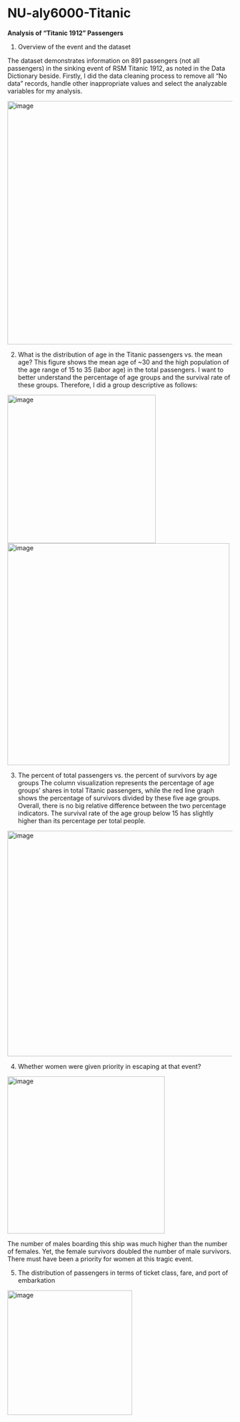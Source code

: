 # NU-aly6000-Titanic
**Analysis of “Titanic 1912” Passengers**

1. Overview of the event and the dataset

The dataset demonstrates information on 891 passengers (not all passengers) in the sinking event of RSM Titanic 1912, as noted in the Data Dictionary beside.
Firstly, I did the data cleaning process to remove all “No data” records, handle other inappropriate values and select the analyzable variables for my analysis.

<img width="545" alt="image" src="https://github.com/janie140/NU-aly6000-Titanic/assets/121474131/7703d333-544d-4f01-98d0-661186a21a65">

2. What is the distribution of age in the Titanic passengers vs. the mean age?
This figure shows the mean age of ~30 and the high population of the age range of 15 to 35 (labor age) in the total passengers.
I want to better understand the percentage of age groups and the survival rate of these groups. Therefore, I did a group descriptive as follows:

<img width="332" alt="image" src="https://github.com/janie140/NU-aly6000-Titanic/assets/121474131/dd2d474f-33dd-4cae-aac6-aeb339f7931d">

<img width="497" alt="image" src="https://github.com/janie140/NU-aly6000-Titanic/assets/121474131/efe0dae7-7297-4945-b990-79eb3d3db49b">

3. The percent of total passengers vs. the percent of survivors by age groups
The column visualization represents the percentage of age groups’ shares in total Titanic passengers, while the red line graph shows the percentage of survivors divided by these five age groups. Overall, there is no big relative difference between the two percentage indicators. The survival rate of the age group below 15 has slightly higher than its percentage per total people.

<img width="505" alt="image" src="https://github.com/janie140/NU-aly6000-Titanic/assets/121474131/a35bc7c3-dddb-44e3-990b-8ef1a95a4aaf">

4. Whether women were given priority in escaping at that event?

<img width="352" alt="image" src="https://github.com/janie140/NU-aly6000-Titanic/assets/121474131/eaab4826-29c8-40e1-ae14-dda123ec8f06">

The number of males boarding this ship was much higher than the number of females. Yet, the female survivors doubled the number of male survivors. There must have been a priority for women at this tragic event.

5. The distribution of passengers in terms of ticket class, fare, and port of embarkation

<img width="279" alt="image" src="https://github.com/janie140/NU-aly6000-Titanic/assets/121474131/fcd410ff-417f-4ce5-a69d-39f04fc17702">

